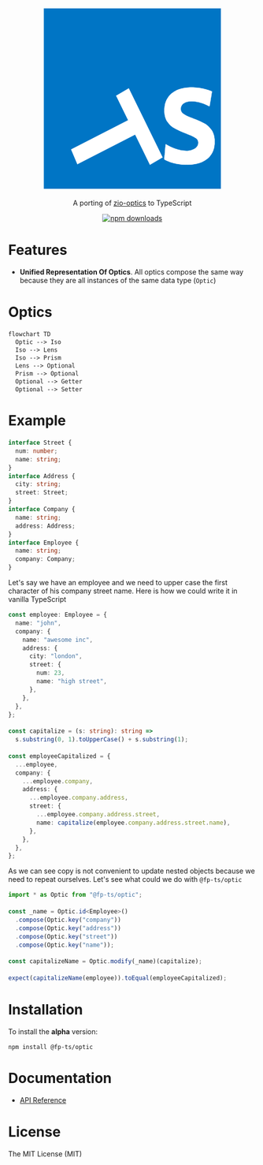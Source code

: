 <h3 align="center">
  <a href="https://fp-ts.github.io/optic/">
    <img src="./docs/fp-ts-logo.png">
  </a>
</h3>

<p align="center">
A porting of <a href="https://github.com/zio/zio-optics">zio-optics</a> to TypeScript
</p>

<p align="center">
  <a href="https://www.npmjs.com/package/@fp-ts/optic">
    <img src="https://img.shields.io/npm/dm/@fp-ts/optic.svg" alt="npm downloads" height="20">
  </a>
</p>

# Features

- **Unified Representation Of Optics**. All optics compose the same way because they are all instances of the same data type (`Optic`)

# Optics

```mermaid
flowchart TD
  Optic --> Iso
  Iso --> Lens
  Iso --> Prism
  Lens --> Optional
  Prism --> Optional
  Optional --> Getter
  Optional --> Setter
```

# Example

```ts
interface Street {
  num: number;
  name: string;
}
interface Address {
  city: string;
  street: Street;
}
interface Company {
  name: string;
  address: Address;
}
interface Employee {
  name: string;
  company: Company;
}
```

Let's say we have an employee and we need to upper case the first character of his company street name. Here is how we could write it in vanilla TypeScript

```ts
const employee: Employee = {
  name: "john",
  company: {
    name: "awesome inc",
    address: {
      city: "london",
      street: {
        num: 23,
        name: "high street",
      },
    },
  },
};

const capitalize = (s: string): string =>
  s.substring(0, 1).toUpperCase() + s.substring(1);

const employeeCapitalized = {
  ...employee,
  company: {
    ...employee.company,
    address: {
      ...employee.company.address,
      street: {
        ...employee.company.address.street,
        name: capitalize(employee.company.address.street.name),
      },
    },
  },
};
```

As we can see copy is not convenient to update nested objects because we need to repeat ourselves. Let's see what could we do with `@fp-ts/optic`

```ts
import * as Optic from "@fp-ts/optic";

const _name = Optic.id<Employee>()
  .compose(Optic.key("company"))
  .compose(Optic.key("address"))
  .compose(Optic.key("street"))
  .compose(Optic.key("name"));

const capitalizeName = Optic.modify(_name)(capitalize);

expect(capitalizeName(employee)).toEqual(employeeCapitalized);
```

# Installation

To install the **alpha** version:

```
npm install @fp-ts/optic
```

# Documentation

- [API Reference](https://fp-ts.github.io/optic/)

# License

The MIT License (MIT)
